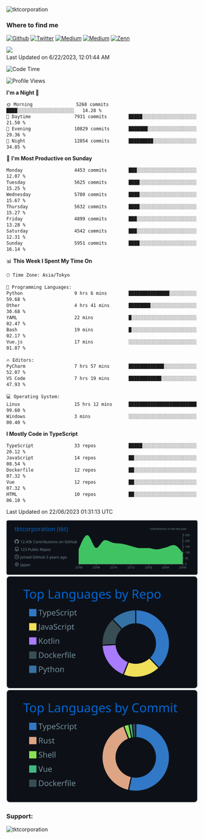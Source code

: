 <p align="left"> <img src="https://komarev.com/ghpvc/?username=tktcorporation&label=Profile%20views&color=0e75b6&style=flat" alt="tktcorporation" /> </p>

<h3>Where to find me</h3>
<p>
<a href="https://github.com/tktcorporation" target="_blank"><img alt="Github" src="https://img.shields.io/badge/GitHub-%2312100E.svg?&style=for-the-badge&logo=Github&logoColor=white" /></a>
<a href="https://twitter.com/tktcorporation" target="_blank"><img alt="Twitter" src="https://img.shields.io/badge/twitter-%231DA1F2.svg?&style=for-the-badge&logo=twitter&logoColor=white" /></a>
<a href="https://www.linkedin.com/in/tktcorporation" target="_blank"><img alt="Medium" src="https://img.shields.io/badge/linkdin-0a66c2.svg?&style=for-the-badge&logo=linkedin&logoColor=white" /></a>
<a href="https://qiita.com/tktcorporation" target="_blank"><img alt="Medium" src="https://img.shields.io/badge/qiita-55C500.svg?&style=for-the-badge&logo=qiita&logoColor=white" /></a>
<a href="https://zenn.dev/tktcorporation" target="_blank"><img alt="Zenn" src="https://img.shields.io/badge/Zenn-3EA8FF.svg?&style=for-the-badge&logo=Zenn&logoColor=white" /></a>
</p>

<!--START_SECTION:lapras-card-->
<a href="https://lapras.com/public/tktcorporation" target="_blank" rel="noopener noreferrer"><img src="https://lapras-card-generator.vercel.app/api/svg?e=3.86&b=3.48&i=3.58&b1=%23232323&b2=%236d6d6d&i1=%23212121&i2=%23818181&l=en" width="300" ></a>  
Last Updated on 6/22/2023, 12:01:44 AM
<!--END_SECTION:lapras-card-->
  
<!--START_SECTION:waka-->
![Code Time](http://img.shields.io/badge/Code%20Time-1%2C042%20hrs%2031%20mins-blue)

![Profile Views](http://img.shields.io/badge/Profile%20Views-0-blue)

**I'm a Night 🦉** 

```text
🌞 Morning                5268 commits        ████░░░░░░░░░░░░░░░░░░░░░   14.28 % 
🌆 Daytime                7931 commits        █████░░░░░░░░░░░░░░░░░░░░   21.50 % 
🌃 Evening                10829 commits       ███████░░░░░░░░░░░░░░░░░░   29.36 % 
🌙 Night                  12854 commits       █████████░░░░░░░░░░░░░░░░   34.85 % 
```
📅 **I'm Most Productive on Sunday** 

```text
Monday                   4453 commits        ███░░░░░░░░░░░░░░░░░░░░░░   12.07 % 
Tuesday                  5625 commits        ████░░░░░░░░░░░░░░░░░░░░░   15.25 % 
Wednesday                5780 commits        ████░░░░░░░░░░░░░░░░░░░░░   15.67 % 
Thursday                 5632 commits        ████░░░░░░░░░░░░░░░░░░░░░   15.27 % 
Friday                   4899 commits        ███░░░░░░░░░░░░░░░░░░░░░░   13.28 % 
Saturday                 4542 commits        ███░░░░░░░░░░░░░░░░░░░░░░   12.31 % 
Sunday                   5951 commits        ████░░░░░░░░░░░░░░░░░░░░░   16.14 % 
```


📊 **This Week I Spent My Time On** 

```text
🕑︎ Time Zone: Asia/Tokyo

💬 Programming Languages: 
Python                   9 hrs 6 mins        ███████████████░░░░░░░░░░   59.68 % 
Other                    4 hrs 41 mins       ████████░░░░░░░░░░░░░░░░░   30.68 % 
YAML                     22 mins             █░░░░░░░░░░░░░░░░░░░░░░░░   02.47 % 
Bash                     19 mins             █░░░░░░░░░░░░░░░░░░░░░░░░   02.17 % 
Vue.js                   17 mins             ░░░░░░░░░░░░░░░░░░░░░░░░░   01.87 % 

🔥 Editors: 
PyCharm                  7 hrs 57 mins       █████████████░░░░░░░░░░░░   52.07 % 
VS Code                  7 hrs 19 mins       ████████████░░░░░░░░░░░░░   47.93 % 

💻 Operating System: 
Linux                    15 hrs 12 mins      █████████████████████████   99.60 % 
Windows                  3 mins              ░░░░░░░░░░░░░░░░░░░░░░░░░   00.40 % 
```

**I Mostly Code in TypeScript** 

```text
TypeScript               33 repos            █████░░░░░░░░░░░░░░░░░░░░   20.12 % 
JavaScript               14 repos            ██░░░░░░░░░░░░░░░░░░░░░░░   08.54 % 
Dockerfile               12 repos            ██░░░░░░░░░░░░░░░░░░░░░░░   07.32 % 
Vue                      12 repos            ██░░░░░░░░░░░░░░░░░░░░░░░   07.32 % 
HTML                     10 repos            ██░░░░░░░░░░░░░░░░░░░░░░░   06.10 % 
```




 Last Updated on 22/06/2023 01:31:13 UTC
<!--END_SECTION:waka-->

[![](https://raw.githubusercontent.com/tktcorporation/tktcorporation/master/profile-summary-card-output/github_dark/0-profile-details.svg)](https://github.com/vn7n24fzkq/github-profile-summary-cards)
[![](https://raw.githubusercontent.com/tktcorporation/tktcorporation/master/profile-summary-card-output/github_dark/1-repos-per-language.svg)](https://github.com/vn7n24fzkq/github-profile-summary-cards) [![](https://raw.githubusercontent.com/tktcorporation/tktcorporation/master/profile-summary-card-output/github_dark/2-most-commit-language.svg)](https://github.com/vn7n24fzkq/github-profile-summary-cards)

<h3 align="left">Support:</h3>
<p><a href="https://www.buymeacoffee.com/tktcorporation"> <img align="left" src="https://cdn.buymeacoffee.com/buttons/v2/default-yellow.png" height="50" width="210" alt="tktcorporation" /></a></p><br><br>
